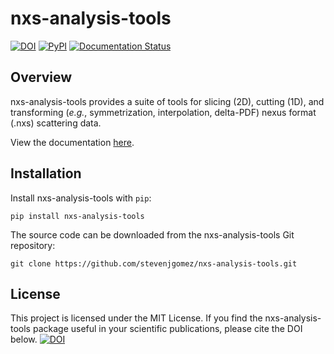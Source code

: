 # nxs-analysis-tools

[![DOI](https://zenodo.org/badge/644189683.svg)](https://doi.org/10.5281/zenodo.15186359)
[![PyPI](https://img.shields.io/pypi/v/nxs-analysis-tools)](https://pypi.org/project/nxs-analysis-tools/)
[![Documentation Status](https://readthedocs.org/projects/nxs-analysis-tools/badge/?version=latest)](https://nxs-analysis-tools.readthedocs.io/en/latest/?badge=latest)

## Overview

nxs-analysis-tools provides a suite of tools for slicing (2D), cutting (1D), and transforming (_e.g._, symmetrization, interpolation, delta-PDF) nexus format (.nxs) scattering data.

View the documentation [here](https://nxs-analysis-tools.readthedocs.io/en/stable/).

## Installation

Install nxs-analysis-tools with ``pip``:

```{code-block} console
pip install nxs-analysis-tools
```

The source code can be downloaded from the nxs-analysis-tools Git repository:

```{code-block} console
git clone https://github.com/stevenjgomez/nxs-analysis-tools.git
```

## License

This project is licensed under the MIT License. If you find the nxs-analysis-tools package useful in your scientific publications, please cite the DOI below.
[![DOI](https://zenodo.org/badge/644189683.svg)](https://doi.org/10.5281/zenodo.15186359)
